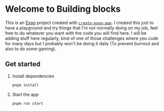 # Welcome to Building blocks

This is an [Expo](https://expo.dev) project created with [`create-expo-app`](https://www.npmjs.com/package/create-expo-app).
I created this just to have a playground and try things that I'm not normally doing on my job, feel free to do whatever you want with the code you will find here.
I will be adding stuff here regularly, kind of one of those challenges where you code for many days but I probably won't be doing it daily (To prevent burnout and also to do some gaming).

## Get started

1. Install dependencies

   ```bash
   pnpm install
   ```

2. Start the app

   ```bash
   pnpm run start
   ```
